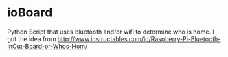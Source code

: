 # ioBoard
Python Script that uses bluetooth and/or wifi to determine who is home.
I got the idea from http://www.instructables.com/id/Raspberry-Pi-Bluetooth-InOut-Board-or-Whos-Hom/
